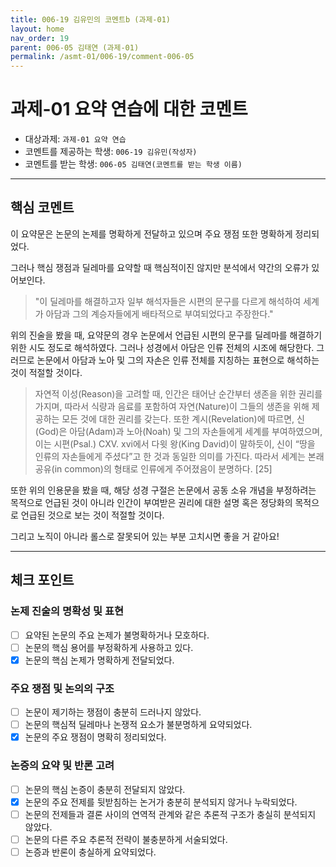 ```yaml
---
title: 006-19 김유민의 코멘트b (과제-01) 
layout: home
nav_order: 19
parent: 006-05 김태연 (과제-01)
permalink: /asmt-01/006-19/comment-006-05
---
```


# 과제-01 요약 연습에 대한 코멘트

- 대상과제: `과제-01 요약 연습`  
- 코멘트를 제공하는 학생: `006-19 김유민(작성자)`   
- 코멘트를 받는 학생: `006-05 김태연(코멘트를 받는 학생 이름)`   

---

## 핵심 코멘트

이 요약문은 논문의 논제를 명확하게 전달하고 있으며 주요 쟁점 또한 명확하게 정리되었다.

그러나 핵심 쟁점과 딜레마를 요약할 때 핵심적이진 않지만 분석에서 약간의 오류가 있어보인다. 

>"이 딜레마를 해결하고자 일부 해석자들은 시편의 문구를 다르게 해석하여 세계가 아담과 그의 계승자들에게 배타적으로 부여되었다고 주장한다."

위의 진술을 봤을 때, 요약문의 경우 논문에서 언급된 시편의 문구를 딜레마를 해결하기 위한 시도 정도로 해석하였다. 그러나 성경에서 아담은 인류 전체의 시조에 해당한다. 그러므로 논문에서 아담과 노아 및 그의 자손은 인류 전체를 지칭하는 표현으로 해석하는 것이 적절할 것이다.

>자연적 이성(Reason)을 고려할 때, 인간은 태어난 순간부터 생존을 위한 권리를 가지며, 따라서 식량과 음료를 포함하여 자연(Nature)이 그들의 생존을 위해 제공하는 모든 것에 대한 권리를 갖는다. 또한 계시(Revelation)에 따르면, 신(God)은 아담(Adam)과 노아(Noah) 및 그의 자손들에게 세계를 부여하였으며, 이는 시편(Psal.) CXV. xvi에서 다윗 왕(King David)이 말하듯이, 신이 “땅을 인류의 자손들에게 주셨다”고 한 것과 동일한 의미를 가진다. 따라서 세계는 본래 공유(in common)의 형태로 인류에게 주어졌음이 분명하다. [25]

또한 위의 인용문을 봤을 때, 해당 성경 구절은 논문에서 공동 소유 개념을 부정하려는 목적으로 언급된 것이 아니라 인간이 부여받은 권리에 대한 설명 혹은 정당화의 목적으로 언급된 것으로 보는 것이 적절할 것이다.

그리고 노직이 아니라 롤스로 잘못되어 있는 부분 고치시면 좋을 거 같아요!

---

## 체크 포인트

### 논제 진술의 명확성 및 표현  
- [ ] 요약된 논문의 주요 논제가 불명확하거나 모호하다.  
- [ ] 논문의 핵심 용어를 부정확하게 사용하고 있다.  
- [x] 논문의 핵심 논제가 명확하게 전달되었다.  

### 주요 쟁점 및 논의의 구조  
- [ ] 논문이 제기하는 쟁점이 충분히 드러나지 않았다.  
- [ ] 논문의 핵심적 딜레마나 논쟁적 요소가 불분명하게 요약되었다.  
- [x] 논문의 주요 쟁점이 명확히 정리되었다.  

### 논증의 요약 및 반론 고려  
- [ ] 논문의 핵심 논증이 충분히 전달되지 않았다.  
- [x] 논문의 주요 전제를 뒷받침하는 논거가 충분히 분석되지 않거나 누락되었다.  
- [ ] 논문의 전제들과 결론 사이의 연역적 관계와 같은 추론적 구조가 충실히 분석되지 않았다.  
- [ ] 논문의 다른 주요 추론적 전략이 불충분하게 서술되었다.
- [ ] 논증과 반론이 충실하게 요약되었다. 